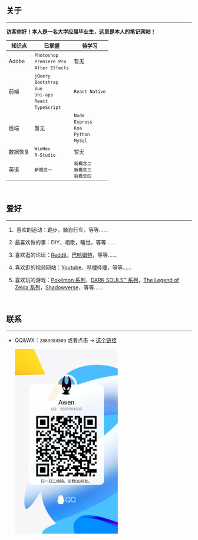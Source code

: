 ## 关于

---

**访客你好！本人是一名大学应届毕业生，这里是本人的笔记网站！**

| 知识点   | 已掌握                                                                   | 待学习                                              |
| -------- | ------------------------------------------------------------------------ | --------------------------------------------------- |
| Adobe    | `Photoshop`<br>`Premiere Pro`<br>`After Effects`                         | 暂无                                                |
| 前端     | `jQuery`<br>`Bootstrap`<br>`Vue`<br>`Uni-app`<br>`React`<br>`TypeScript` | `React Native`                                      |
| 后端     | 暂无                                                                     | `Node`<br>`Express`<br>`Koa`<br>`Python`<br>`MySql` |
| 数据恢复 | `WinHex`<br>`R-Studio`                                                   | 暂无                                                |
| 英语     | `新概念一`                                                               | `新概念二` <br> `新概念三` <br> `新概念四`          |

<br>

## 爱好

---

1. ‍ 喜欢的运动：跑步，骑自行车，等等……
2. 最喜欢做的事：DIY，唱歌，睡觉，等等……
3. 喜欢逛的论坛：[Reddit](https://www.reddit.com/)，[巴哈姆特](https://forum.gamer.com.tw/)，等等……
4. 喜欢逛的视频网站：[Youtube](https://www.youtube.com/)，[哔哩哔哩](https://space.bilibili.com/69895189)，等等……
5. 喜欢玩的游戏：[Pokémon 系列](https://www.pokemon.com/)，[DARK SOULS™ 系列](https://store.steampowered.com/app/374320/DARK_SOULS_III/)，[The Legend of Zelda 系列](https://www.nintendo.com.hk/switch/zelda_botw/)，[Shadowverse](https://shadowverse.com/)，等等……

   <br>

## 联系

---

- QQ&WX：`2889984509` 或者点击 → [这个链接](https://qm.qq.com/cgi-bin/qm/qr?k=NpnmviXH085e-k9BO1VTR4dSBY0fl32A&noverify=0)

  <img src="./assets/img/QQ.jpg" style="height:500px"/>
